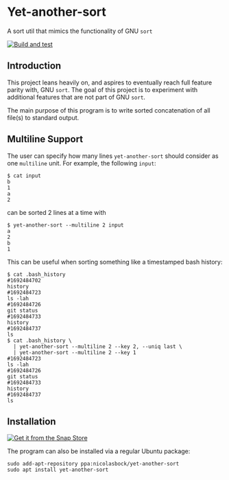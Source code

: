 # Yet-another-sort

A sort util that mimics the functionality of GNU `sort`

[![Build and test](https://github.com/nicolasbock/yet-another-sort/actions/workflows/go-package.yaml/badge.svg)](https://github.com/nicolasbock/yet-another-sort/actions/workflows/go-package.yaml)

## Introduction

This project leans heavily on, and aspires to eventually reach full feature
parity with, GNU `sort`. The goal of this project is to experiment with
additional features that are not part of GNU `sort`.

The main purpose of this program is to write sorted concatenation of all
file(s) to standard output.

## Multiline Support

The user can specify how many lines `yet-another-sort` should consider as one
`multiline` unit. For example, the following `input`:

```console
$ cat input
b
1
a
2
```

can be sorted 2 lines at a time with

```console
$ yet-another-sort --multiline 2 input
a
2
b
1
```

This can be useful when sorting something like a timestamped bash history:

```console
$ cat .bash_history
#1692484702
history
#1692484723
ls -lah
#1692484726
git status
#1692484733
history
#1692484737
ls
$ cat .bash_history \
  | yet-another-sort --multiline 2 --key 2, --uniq last \
  | yet-another-sort --multiline 2 --key 1
#1692484723
ls -lah
#1692484726
git status
#1692484733
history
#1692484737
ls
```

## Installation

[![Get it from the Snap Store](https://snapcraft.io/static/images/badges/en/snap-store-black.svg)](https://snapcraft.io/yet-another-sort)

The program can also be installed via a regular Ubuntu package:

```console
sudo add-apt-repository ppa:nicolasbock/yet-another-sort
sudo apt install yet-another-sort
```
